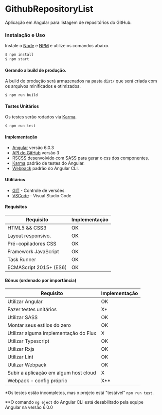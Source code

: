 # GithubRepositoryList

Aplicação em Angular para listagem de repositórios do GitHub.

### Instalação e Uso
Instale o [Node](https://nodejs.org/) e [NPM](https://www.npmjs.com/) e utilize os comandos abaixo.

```sh
$ npm install
$ npm start
```

#### Gerando a build de produção.

A build de produção será armazenados na pasta `dist/` que será criada com os arquivos minificados e otimizados.
```sh
$ npm run build
```

#### Testes Unitários

Os testes serão rodados via [Karma](https://karma-runner.github.io).
```sh
$ npm run test
```

#### Implementação
- [Angular](https://angular.io/) versão 6.0.3
- [API do GitHub](https://developer.github.com/v3/) versão 3
- [RSCSS](http://rscss.io/) desenvolvido com [SASS](http://sass-lang.com/) para gerar o css dos componentes.
- [Karma](https://karma-runner.github.io) padrão de testes do Angular.
- [Webpack](https://webpack.js.org/) padrão do Angular CLI.

#### Utilitários
* [GIT](https://git-scm.com/) - Controle de versões.
* [VSCode](https://code.visualstudio.com/) - Visual Studio Code

#### Requisitos
| Requisito | Implementação |
| ------ | ------ |
| HTML5 && CSS3 | OK |
| Layout responsivo. | OK |
| Pré-copiladores CSS | OK |
| Framework JavaScript | OK |
| Task Runner | OK |
| ECMAScript 2015+ (ES6) | OK |

#### Bônus (ordenado por importância)
| Requisito | Implementação |
| ------ | ------ |
| Utilizar Angular | OK |
| Fazer testes unitários | X* |
| Utilizar SASS | OK |
| Montar seus estilos do zero | OK |
| Utilizar alguma implementação do Flux | X |
| Utilizar Typescript | OK |
| Utilizar Rxjs | OK |
| Utilizar Lint | OK |
| Utilizar Webpack | OK |
| Subir a aplicação em algum host cloud| X |
| Webpack - config próprio | X** |

*Os testes estão incompletos, mas o projeto está "testável" `npm run test`.

**O comando `ng eject` do Angular CLI está desabilitado pela equipe Angular na versão 6.0.0 
